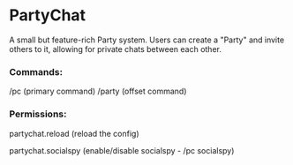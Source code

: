 # PartyChat

A small but feature-rich Party system. Users can create a "Party" and invite others to it, allowing for private chats between each other.

### Commands:
/pc (primary command)
/party (offset command)

### Permissions:
partychat.reload (reload the config)

partychat.socialspy (enable/disable socialspy - /pc socialspy)
